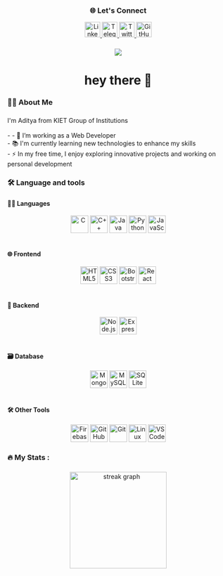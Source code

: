 

###

<h3 align="center">🌐 Let's Connect</h3>

<p align="center">
  <a href="https://www.linkedin.com/in/aditya-sharma-275057256/" target="_blank">
    <img src="https://img.shields.io/badge/LinkedIn-0077B5?style=for-the-badge&logo=linkedin&logoColor=white" height="35" alt="LinkedIn" />
  </a>
  <a href="https://t.me/YourTelegramUsername" target="_blank">
    <img src="https://img.shields.io/badge/Telegram-29A9EA?style=for-the-badge&logo=telegram&logoColor=white" height="35" alt="Telegram" />
  </a>
  <a href="https://x.com/Adityshrma08" target="_blank">
    <img src="https://img.shields.io/badge/Twitter-1DA1F2?style=for-the-badge&logo=twitter&logoColor=white" height="35" alt="Twitter" />
  </a>
  <a href="https://github.com/adityshrma08" target="_blank">
    <img src="https://img.shields.io/badge/GitHub-100000?style=for-the-badge&logo=github&logoColor=white" height="35" alt="GitHub" />
  </a>
 
</p>



###

<div align="center">
  <img src="https://visitor-badge.laobi.icu/badge?page_id=adityshrma08.adityshrma08&"  />
</div>

###

<h1 align="center">hey there 👋</h1>

###

<h3 align="left">👩‍💻  About Me</h3>

###

<p align="left">I'm Aditya from KIET Group of Institutions<br><br>- - 🔭 I’m working as a Web Developer
<br>- 📚 I'm currently learning new technologies to enhance my skills<br>- ⚡ In my free time, I enjoy exploring innovative projects and working on personal development</p>

###

<h3 align="left">🛠 Language and tools</h3>

###

<!-- Languages -->
<h4 align="left">👨‍💻 Languages</h4>
<div align="center">
  <img title="C" src="https://cdn.jsdelivr.net/gh/devicons/devicon/icons/c/c-original.svg" height="40" />
  <img title="C++" src="https://cdn.jsdelivr.net/gh/devicons/devicon/icons/cplusplus/cplusplus-original.svg" height="40" />
  <img title="Java" src="https://cdn.jsdelivr.net/gh/devicons/devicon/icons/java/java-original.svg" height="40" />
  <img title="Python" src="https://cdn.jsdelivr.net/gh/devicons/devicon/icons/python/python-original.svg" height="40" />
  <img title="JavaScript" src="https://cdn.jsdelivr.net/gh/devicons/devicon/icons/javascript/javascript-original.svg" height="40" />
</div>

<br>

<!-- Frontend -->
<h4 align="left">🌐 Frontend</h4>
<div align="center">
  <img title="HTML5" src="https://cdn.jsdelivr.net/gh/devicons/devicon/icons/html5/html5-original.svg" height="40" />
  <img title="CSS3" src="https://cdn.jsdelivr.net/gh/devicons/devicon/icons/css3/css3-original.svg" height="40" />
  <img title="Bootstrap" src="https://cdn.jsdelivr.net/gh/devicons/devicon/icons/bootstrap/bootstrap-original.svg" height="40" />
  <img title="React" src="https://cdn.jsdelivr.net/gh/devicons/devicon/icons/react/react-original.svg" height="40" />
</div>

<br>

<!-- Backend -->
<h4 align="left">🧠 Backend</h4>
<div align="center">
  <img title="Node.js" src="https://cdn.jsdelivr.net/gh/devicons/devicon/icons/nodejs/nodejs-original.svg" height="40" />
  <img title="Express.js" src="https://cdn.jsdelivr.net/gh/devicons/devicon/icons/express/express-original.svg" height="40" />
</div>

<br>

<!-- Database -->
<h4 align="left">🗃️ Database</h4>
<div align="center">
  <img title="MongoDB" src="https://cdn.jsdelivr.net/gh/devicons/devicon/icons/mongodb/mongodb-original.svg" height="40" />
  <img title="MySQL" src="https://cdn.jsdelivr.net/gh/devicons/devicon/icons/mysql/mysql-original.svg" height="40" />
  <img title="SQLite" src="https://cdn.jsdelivr.net/gh/devicons/devicon/icons/sqlite/sqlite-original.svg" height="40" />
</div>

<br>

<!-- Other Tools -->
<h4 align="left">🛠️ Other Tools</h4>
<div align="center">
  <img title="Firebase" src="https://cdn.jsdelivr.net/gh/devicons/devicon/icons/firebase/firebase-plain-wordmark.svg" height="40" />
  <img title="GitHub" src="https://cdn.jsdelivr.net/gh/devicons/devicon/icons/github/github-original.svg" height="40" />
  <img title="Git" src="https://cdn.jsdelivr.net/gh/devicons/devicon/icons/git/git-original.svg" height="40" />
  <img title="Linux" src="https://cdn.jsdelivr.net/gh/devicons/devicon/icons/linux/linux-original.svg" height="40" />
  <img title="VS Code" src="https://cdn.jsdelivr.net/gh/devicons/devicon/icons/vscode/vscode-original.svg" height="40" />
</div>


###

<h3 align="left">🔥   My Stats :</h3>

###

<div align="center">
  <img src="https://streak-stats.demolab.com?user=adityshrma08&locale=en&mode=daily&theme=dark&hide_border=false&border_radius=5&order=3" height="220" alt="streak graph"  />
</div>

###

